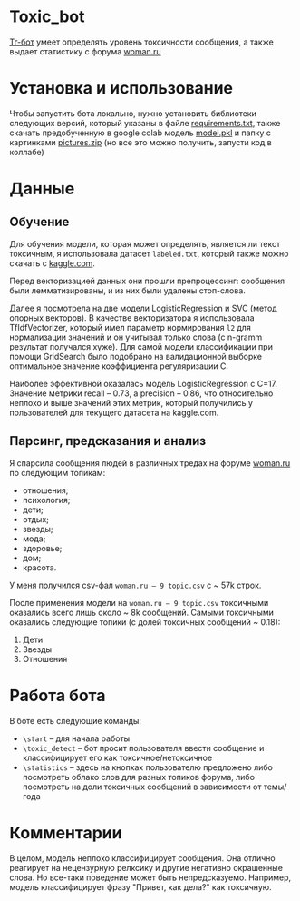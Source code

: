 # Toxic_bot
[Тг-бот](https://t.me/DontBeToxic_bot) умеет определять уровень токсичности сообщения, а также выдает статистику с форума [woman.ru](https://www.woman.ru/forum/)
# Установка и использование
Чтобы запустить бота локально, нужно установить библиотеки следующих версий, который указаны в файле [requirements.txt](https://github.com/newt200/toxic_bot/blob/main/requirements.txt), также скачать предобученную в google colab модель [model.pkl](https://github.com/newt200/toxic_bot/blob/main/model.pkl) и папку с картинками [pictures.zip](https://github.com/newt200/toxic_bot/blob/main/pictures.zip) (но все это можно получить, запусти код в коллабе)
# Данные
## Обучение
Для обучения модели, которая может определять, является ли текст токсичным, я использовала датасет `labeled.txt`, который также можно скачать с [kaggle.com](https://www.kaggle.com/datasets/blackmoon/russian-language-toxic-comments).

Перед векторизацией данных они прошли препроцессинг: сообщения были лемматизированы, и из них были удалены стоп-слова.

Далее я посмотрела на две модели LogisticRegression и SVC (метод опорных векторов). В качестве векторизатора я использовала TfIdfVectorizer, который имел параметр нормирования `l2` для нормализации значений и он учитывал только слова (с n-gramm результат получался хуже). Для самой модели классификации при помощи GridSearch было подобрано на валидационной выборке оптимальное значение коэффициента регуляризации С. 

Наиболее эффективной оказалась модель LogisticRegression с С=17. Значение метрики recall – 0.73, а precision – 0.86, что относительно неплохо и выше значений этих метрик, который получились у пользователей для текущего датасета на kaggle.com.

## Парсинг, предсказания и анализ
Я спарсила сообщения людей в различных тредах на форуме [woman.ru](https://www.woman.ru/forum/) по следующим топикам:
* отношения;
* психология;
* дети;
* отдых;
* звезды;
* мода;
* здоровье;
* дом;
* красота.

У меня получился csv-фал `woman.ru – 9 topic.csv` с ~ 57k строк.

После применения модели на `woman.ru – 9 topic.csv` токсичными оказались всего лишь около ~ 8k сообщений. 
Самыми токсичными оказались следующие топики (с долей токсичных сообщений ~ 0.18):
1. Дети
2. Звезды
3. Отношения

# Работа бота
В боте есть следующие команды:
* `\start` – для начала работы
* `\toxic_detect` – бот просит пользователя ввести сообщение и классифицирует его как токсичное/нетоксичное
* `\statistics` – здесь на кнопках пользователю предложено либо посмотреть облако слов для разных топиков форума, либо посмотреть на  доли токсичных сообщений в зависимости от темы/года

# Комментарии
В целом, модель неплохо классифицирует сообщения. Она отлично реагирует на нецензурную релксику и другие негативно окрашенные слова. Но все-таки поведение может быть непредсказуемо. Например, модель классифицирует фразу "Привет, как дела?" как токсичную. 
